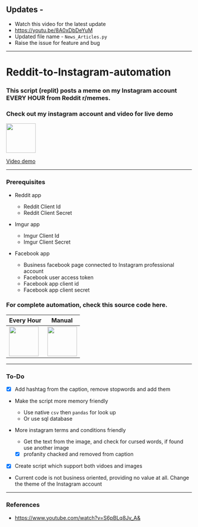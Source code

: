 ## Updates - 
- Watch this video for the latest update
- https://youtu.be/8A0xDbDeYuM
- Updated file name - `News_Articles.py`
- Raise the issue for feature and bug
---
# Reddit-to-Instagram-automation

### This script (replit) posts a meme on my Instagram account EVERY HOUR from Reddit r/memes. 

### Check out my instagram account and video for live demo

[<img src="https://i.imgur.com/pb74Top.png" width="80"/>](https://www.instagram.com/reddit.memes.top/)

[Video demo](https://www.linkedin.com/posts/aditya-rajgor_python-automation-instagram-activity-6924229896860762112-Bm3y?utm_source=linkedin_share&utm_medium=member_desktop_web)
<hr>

### Prerequisites
- Reddit app 
   - Reddit Client Id
   - Reddit Client Secret
   
- Imgur app
   - Imgur Client Id
   - Imgur Client Secret

- Facebook app
  - Business facebook page connected to Instagram professional account
  - Facebook user access token
  - Facebook app client id
  - Facebook app client secret

### For complete automation, check this source code here. 
Every Hour | Manual
| --- | --- |
|[<img src="https://i.imgur.com/ixXsNZ8.png" width="80"/>](https://replit.com/@AdityaRajgor/RedditMemesSource)|[<img src="https://i.imgur.com/ixXsNZ8.png" width="80"/>](https://replit.com/@AdityaRajgor/LoopOfficial)|

---
### To-Do
- [x] Add hashtag from the caption, remove stopwords and add them

- Make the script more memory friendly
   - Use native `csv` then `pandas` for look up
   - Or use sql database

- More instagram terms and conditions friendly
   - Get the text from the image, and check for cursed words, if found use another image
   - [x] profanity chacked and removed from caption

-  [x] Create script which support both vidoes and images

- Current code is not business oriented, providing no value at all. Change the theme of the Instagram account 
 
---
### References
- https://www.youtube.com/watch?v=S6pBLq8Jv_A&
